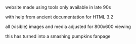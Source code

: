 website made using tools only available in late 90s

with help from ancient documentation for HTML 3.2

all (visible) images and media adjusted for 800x600 viewing

this has turned into a smashing pumpkins fanpage